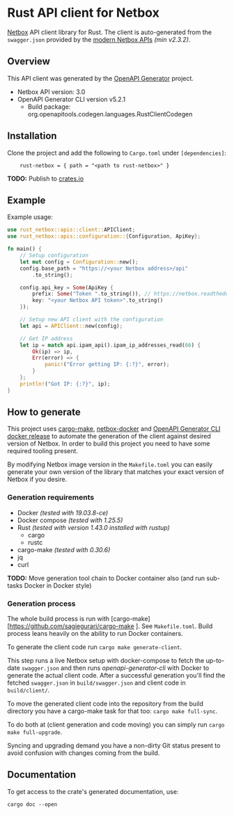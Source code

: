 # Rust API client for Netbox

[Netbox][1] API client library for Rust. The client is auto-generated from the `swagger.json` provided by the [modern Netbox APIs][2] *(min v2.3.2)*.

[1]: https://github.com/netbox-community/netbox
[2]: https://github.com/netbox-community/netbox/pull/1930



## Overview

This API client was generated by the [OpenAPI Generator](https://openapi-generator.tech) project.

- Netbox API version: 3.0
- OpenAPI Generator CLI version v5.2.1
  - Build package: org.openapitools.codegen.languages.RustClientCodegen

## Installation

Clone the project and add the following to `Cargo.toml` under `[dependencies]`:

```
    rust-netbox = { path = "<path to rust-netbox>" }
```

**TODO:** Publish to [crates.io][1]

[1]: https://crates.io/

## Example

Example usage:

```rust
use rust_netbox::apis::client::APIClient;
use rust_netbox::apis::configuration::{Configuration, ApiKey};

fn main() {
    // Setup configuration
    let mut config = Configuration::new();
    config.base_path = "https://<your Netbox address>/api"
        .to_string();

    config.api_key = Some(ApiKey {
        prefix: Some("Token ".to_string()), // https://netbox.readthedocs.io/en/stable/api/authentication/
        key: "<your Netbox API token>".to_string()
    });

    // Setup new API client with the configuration
    let api = APIClient::new(config);

    // Get IP address
    let ip = match api.ipam_api().ipam_ip_addresses_read(66) {
        Ok(ip) => ip,
        Err(error) => {
            panic!("Error getting IP: {:?}", error);
        }
    };
    println!("Got IP: {:?}", ip);
}
```

## How to generate

This project uses [cargo-make][1], [netbox-docker][2] and [OpenAPI Generator CLI docker release][3] to automate the generation of the client against desired version of Netbox. In order to build this project you need to have some required tooling present.

By modifying Netbox image version in the `Makefile.toml` you can easily generate your own version of the library that matches your exact version of Netbox if you desire.

[1]: https://github.com/sagiegurari/cargo-make
[2]: https://github.com/netbox-community/netbox-docker
[3]: https://hub.docker.com/r/openapitools/openapi-generator-cli

### Generation requirements

- Docker *(tested with 19.03.8-ce)*
- Docker compose *(tested with 1.25.5)*
- Rust *(tested with version 1.43.0 installed with rustup)*
  - cargo
  - rustc
- cargo-make *(tested with 0.30.6)*
- jq
- curl

**TODO:** Move generation tool chain to Docker container also (and run sub-tasks Docker in Docker style)

### Generation process

The whole build process is run with [cargo-make][https://github.com/sagiegurari/cargo-make ]. See `Makefile.toml`. Build process leans heavily on the ability to run Docker containers.

To generate the client code run `cargo make generate-client`.

This step runs a live Netbox setup with docker-compose to fetch the up-to-date `swagger.json` and then runs *openapi-generator-cli* with Docker to generate the actual client code. After a successful generation you'll find the fetched `swagger.json` in `build/swagger.json` and client code in `build/client/`.

To move the generated client code into the repository from the build directory you have a cargo-make task for that too: `cargo make full-sync`. 

To do both at (client generation and code moving) you can simply run `cargo make full-upgrade`.

Syncing and upgrading demand you have a non-dirty Git status present to avoid confusion with changes coming from the build.

## Documentation


To get access to the crate's generated documentation, use:

```
cargo doc --open
```

